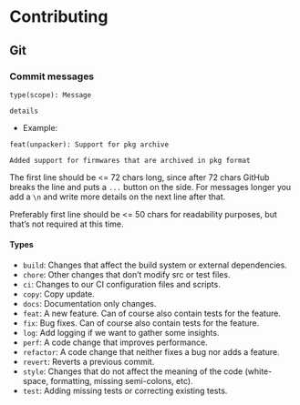 # Contributing

## Git

### Commit messages

```
type(scope): Message

details
```

- Example:

```
feat(unpacker): Support for pkg archive

Added support for firmwares that are archived in pkg format
```

The first line should be <= 72 chars long, since after 72 chars GitHub breaks the line and puts a `...` button on the
side. For messages longer you add a `\n` and write more details on the next line after that.

Preferably first line should be <= 50 chars for readability purposes, but that’s not required at this time.

#### Types

- `build`: Changes that affect the build system or external dependencies.
- `chore`: Other changes that don’t modify src or test files.
- `ci`: Changes to our CI configuration files and scripts.
- `copy`: Copy update.
- `docs`: Documentation only changes.
- `feat`: A new feature. Can of course also contain tests for the feature.
- `fix`: Bug fixes. Can of course also contain tests for the feature.
- `log`: Add logging if we want to gather some insights.
- `perf`: A code change that improves performance.
- `refactor`: A code change that neither fixes a bug nor adds a feature.
- `revert`: Reverts a previous commit.
- `style`: Changes that do not affect the meaning of the code (white-space, formatting, missing semi-colons, etc).
- `test`: Adding missing tests or correcting existing tests.

